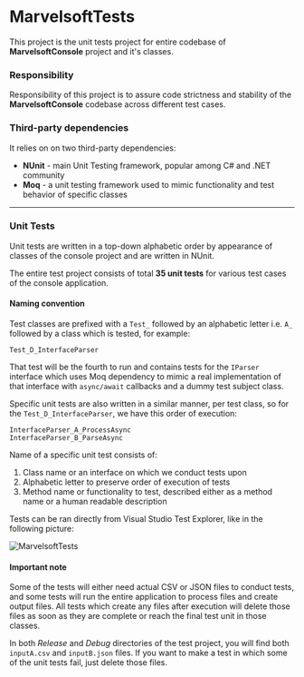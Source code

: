 # MarvelsoftTests

This project is the unit tests project for entire codebase of **MarvelsoftConsole** project and it's classes.

### Responsibility

Responsibility of this project is to assure code strictness and stability of the **MarvelsoftConsole** codebase across different test cases.

### Third-party dependencies

It relies on on two third-party dependencies:

- **NUnit** - main Unit Testing framework, popular among C# and .NET community
- **Moq** - a unit testing framework used to mimic functionality and test behavior of specific classes

---

### Unit Tests

Unit tests are written in a top-down alphabetic order by appearance of classes of the console project and are written in NUnit.

The entire test project consists of total **35 unit tests** for various test cases of the console application.

#### Naming convention

Test classes are prefixed with a `Test_` followed by an alphabetic letter i.e. `A_` followed by a class which is tested, for example:

```
Test_D_InterfaceParser
```

That test will be the fourth to run and contains tests for the `IParser` interface which uses Moq dependency to mimic a real implementation of that interface with `async/await` callbacks and a dummy test subject class.

Specific unit tests are also written in a similar manner, per test class, so for the `Test_D_InterfaceParser`, we have this order of execution:

```
InterfaceParser_A_ProcessAsync
InterfaceParser_B_ParseAsync
```

Name of a specific unit test consists of:

1. Class name or an interface on which we conduct tests upon
2. Alphabetic letter to preserve order of execution of tests
3. Method name or functionality to test, described either as a method name or a human readable description

Tests can be ran directly from Visual Studio Test Explorer, like in the following picture:

![MarvelsoftTests](https://i.imgur.com/7cEhWsQ.png)

#### Important note

Some of the tests will either need actual CSV or JSON files to conduct tests, and some tests will run the entire application to process files and create output files. All tests which create any files after execution will delete those files as soon as they are complete or reach the final test unit in those classes.

In both *Release* and *Debug* directories of the test project, you will find both `inputA.csv` and `inputB.json` files. If you want to make a test in which some of the unit tests fail, just delete those files.